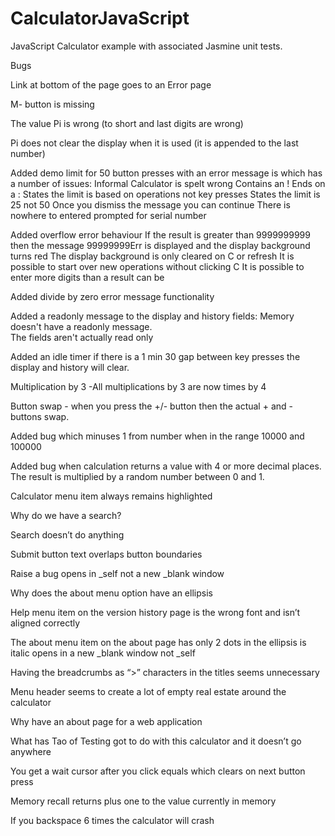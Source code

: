 CalculatorJavaScript
====================

JavaScript Calculator example with associated Jasmine unit tests.

Bugs

Link at bottom of the page goes to an Error page

M- button is missing

The value Pi is wrong (to short and last digits are wrong)

Pi does not clear the display when it is used (it is appended to the last number)

Added demo limit for 50 button presses with an error message is which has a number of issues: 
Informal
Calculator is spelt wrong
Contains an !
Ends on a :
States the limit is based on operations not key presses
States the limit is 25 not 50
Once you dismiss the message you can continue
There is nowhere to entered prompted for serial number

Added overflow error behaviour
If the result is greater than 9999999999 then the message 99999999Err is displayed and the display background turns red
The display background is only cleared on C or refresh
It is possible to start over new operations without clicking C
It is possible to enter more digits than a result can be

Added divide by zero error message functionality

Added a readonly message to the display and history fields:
Memory doesn't have a readonly message.  
The fields aren't actually read only

Added an idle timer
if there is a 1 min 30 gap between key presses the display and history will clear.

Multiplication by 3 -All multiplications by 3 are now times by 4

Button swap - when you press the +/- button then the actual + and - buttons swap.

Added bug which minuses 1 from number
	when in the range 10000 and 100000

Added bug when calculation returns a value with 4 or more decimal places.  The result is multiplied by a random number between 0 and 1.

Calculator menu item always remains highlighted

Why do we have a search?

Search doesn’t do anything

Submit button text overlaps button boundaries

Raise a bug opens in _self not a new _blank window

Why does the about menu option have an ellipsis

Help menu item on the version history page is the wrong font and isn’t aligned correctly

The about menu item on the about page has 
only 2 dots in the ellipsis
is italic
opens in a new _blank window not _self

Having the breadcrumbs as “>” characters in the titles seems unnecessary 

Menu header seems to create a lot of empty real estate around the calculator

Why have an about page for a web application

What has Tao of Testing got to do with this calculator and it doesn’t go anywhere

You get a wait cursor after you click equals which clears on next button press

Memory recall returns plus one to the value currently in memory

If you backspace 6 times the calculator will crash
